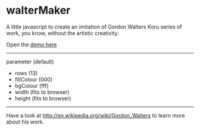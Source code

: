 # walterMaker
A little javascript to create an imitation of Gordon Walters Koru series of work, you know, without the artistic creativity.

Open the [demo here](http://rawgit.com/andybateman/walterMaker/master/index.html)

---

parameter (default)

* rows (13)
* fillColour (000)
* bgColour (fff)
* width (fits to browser)
* height (fits to browser)

---

Have a look at http://en.wikipedia.org/wiki/Gordon_Walters to learn more about his work.
